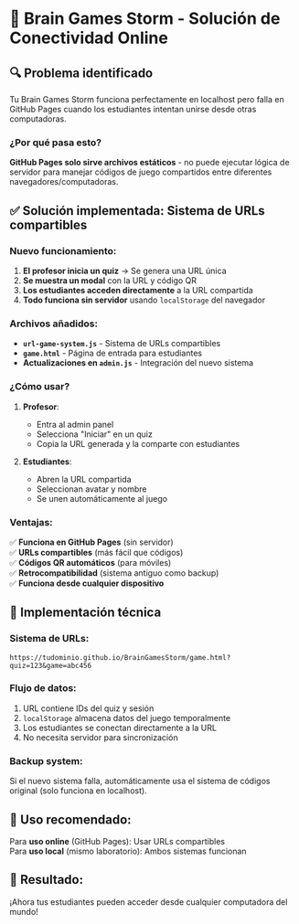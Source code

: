 # 🚀 Brain Games Storm - Solución de Conectividad Online

## 🔍 Problema identificado

Tu Brain Games Storm funciona perfectamente en localhost pero falla en GitHub Pages cuando los estudiantes intentan unirse desde otras computadoras.

### ¿Por qué pasa esto?

**GitHub Pages solo sirve archivos estáticos** - no puede ejecutar lógica de servidor para manejar códigos de juego compartidos entre diferentes navegadores/computadoras.

## ✅ Solución implementada: Sistema de URLs compartibles

### Nuevo funcionamiento:

1. **El profesor inicia un quiz** → Se genera una URL única
2. **Se muestra un modal** con la URL y código QR
3. **Los estudiantes acceden directamente** a la URL compartida
4. **Todo funciona sin servidor** usando `localStorage` del navegador

### Archivos añadidos:

- **`url-game-system.js`** - Sistema de URLs compartibles
- **`game.html`** - Página de entrada para estudiantes
- **Actualizaciones en `admin.js`** - Integración del nuevo sistema

### ¿Cómo usar?

1. **Profesor**: 
   - Entra al admin panel
   - Selecciona "Iniciar" en un quiz
   - Copia la URL generada y la comparte con estudiantes

2. **Estudiantes**:
   - Abren la URL compartida
   - Seleccionan avatar y nombre
   - Se unen automáticamente al juego

### Ventajas:

✅ **Funciona en GitHub Pages** (sin servidor)  
✅ **URLs compartibles** (más fácil que códigos)  
✅ **Códigos QR automáticos** (para móviles)  
✅ **Retrocompatibilidad** (sistema antiguo como backup)  
✅ **Funciona desde cualquier dispositivo**  

## 🔧 Implementación técnica

### Sistema de URLs:
```
https://tudominio.github.io/BrainGamesStorm/game.html?quiz=123&game=abc456
```

### Flujo de datos:
1. URL contiene IDs del quiz y sesión
2. `localStorage` almacena datos del juego temporalmente
3. Los estudiantes se conectan directamente a la URL
4. No necesita servidor para sincronización

### Backup system:
Si el nuevo sistema falla, automáticamente usa el sistema de códigos original (solo funciona en localhost).

## 📱 Uso recomendado:

Para **uso online** (GitHub Pages): Usar URLs compartibles  
Para **uso local** (mismo laboratorio): Ambos sistemas funcionan  

## 🌟 Resultado:

¡Ahora tus estudiantes pueden acceder desde cualquier computadora del mundo!